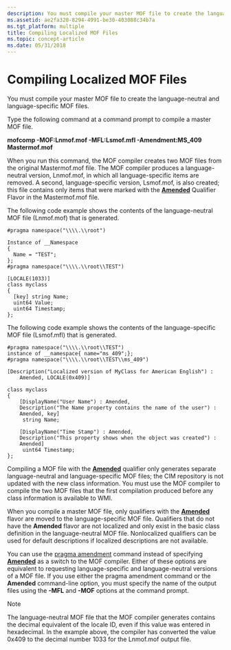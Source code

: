```yaml
---
description: You must compile your master MOF file to create the language-neutral and language-specific MOF files.
ms.assetid: ae2fa320-8294-4991-be30-403088c34b7a
ms.tgt_platform: multiple
title: Compiling Localized MOF Files
ms.topic: concept-article
ms.date: 05/31/2018
---
```


# Compiling Localized MOF Files

You must compile your master MOF file to create the language-neutral and language-specific MOF files.

Type the following command at a command prompt to compile a master MOF file.

**mofcomp -MOF:Lnmof.mof -MFL:Lsmof.mfl -Amendment:MS\_409 Mastermof.mof**

When you run this command, the MOF compiler creates two MOF files from the original Mastermof.mof file. The MOF compiler produces a language-neutral version, Lnmof.mof, in which all language-specific items are removed. A second, language-specific version, Lsmof.mof, is also created; this file contains only items that were marked with the [**Amended**](qualifier-flavors.md) Qualifier Flavor in the Mastermof.mof file.

The following code example shows the contents of the language-neutral MOF file (Lnmof.mof) that is generated.

``` syntax
#pragma namespace("\\\\.\\root")

Instance of __Namespace
{
  Name = "TEST";
};
#pragma namespace("\\\\.\\root\\TEST")

[LOCALE(1033)] 
class myclass
{
  [key] string Name;
  uint64 Value;
  uint64 Timestamp;
};
```

The following code example shows the contents of the language-specific MOF file (Lsmof.mfl) that is generated.

``` syntax
#pragma namespace("\\\\.\\root\\TEST")
instance of __namespace{ name="ms_409";};
#pragma namespace("\\\\.\\root\\TEST\\ms_409")

[Description("Localized version of MyClass for American English") :
    Amended, LOCALE(0x409)] 

class myclass
{
    [DisplayName("User Name") : Amended,
    Description("The Name property contains the name of the user") : 
    Amended, key]
     string Name;

    [DisplayName("Time Stamp") : Amended,
    Description("This property shows when the object was created") : 
    Amended] 
     uint64 Timestamp;
};
```

Compiling a MOF file with the [**Amended**](qualifier-flavors.md) qualifier only generates separate language-neutral and language-specific MOF files; the CIM repository is not updated with the new class information. You must use the MOF compiler to compile the two MOF files that the first compilation produced before any class information is available to WMI.

When you compile a master MOF file, only qualifiers with the [**Amended**](qualifier-flavors.md) flavor are moved to the language-specific MOF file. Qualifiers that do not have the **Amended** flavor are not localized and only exist in the basic class definition in the language-neutral MOF file. Nonlocalized qualifiers can be used for default descriptions if localized descriptions are not available.

You can use the [pragma amendment](pragma-amendment.md) command instead of specifying [**Amended**](qualifier-flavors.md) as a switch to the MOF compiler. Either of these options are equivalent to requesting language-specific and language-neutral versions of a MOF file. If you use either the pragma amendment command or the **Amended** command-line option, you must specify the name of the output files using the **-MFL** and **-MOF** options at the command prompt.

> [!Note]  
> The language-neutral MOF file that the MOF compiler generates contains the decimal equivalent of the locale ID, even if this value was entered in hexadecimal. In the example above, the compiler has converted the value 0x409 to the decimal number 1033 for the Lnmof.mof output file.

 

 

 



